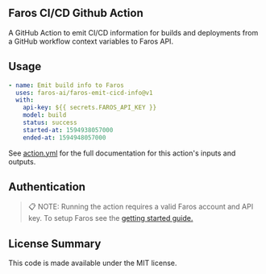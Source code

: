## Faros CI/CD Github Action

A GitHub Action to emit CI/CD information for builds and deployments from a GitHub workflow
context variables to Faros API.

## Usage

```yaml
- name: Emit build info to Faros
  uses: faros-ai/faros-emit-cicd-info@v1
  with:
    api-key: ${{ secrets.FAROS_API_KEY }}
    model: build
    status: success
    started-at: 1594938057000
    ended-at: 1594948057000
```

See [action.yml](action.yml) for the full documentation for this action's inputs and outputs.

## Authentication

> :clipboard: NOTE: Running the action requires a valid Faros account and
> API key. To setup Faros see the [getting started guide.](https://docs.faros.ai/#/?id=installation)

## License Summary

This code is made available under the MIT license.
